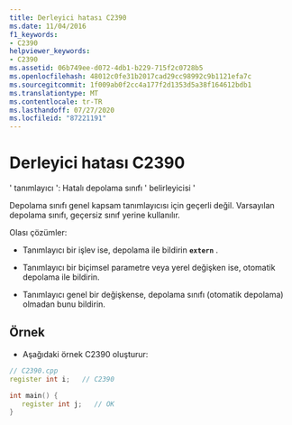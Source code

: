 ```yaml
---
title: Derleyici hatası C2390
ms.date: 11/04/2016
f1_keywords:
- C2390
helpviewer_keywords:
- C2390
ms.assetid: 06b749ee-d072-4db1-b229-715f2c0728b5
ms.openlocfilehash: 48012c0fe31b2017cad29cc98992c9b1121efa7c
ms.sourcegitcommit: 1f009ab0f2cc4a177f2d1353d5a38f164612bdb1
ms.translationtype: MT
ms.contentlocale: tr-TR
ms.lasthandoff: 07/27/2020
ms.locfileid: "87221191"
---
```

# <a name="compiler-error-c2390"></a>Derleyici hatası C2390

' tanımlayıcı ': Hatalı depolama sınıfı ' belirleyicisi '

Depolama sınıfı genel kapsam tanımlayıcısı için geçerli değil. Varsayılan depolama sınıfı, geçersiz sınıf yerine kullanılır.

Olası çözümler:

- Tanımlayıcı bir işlev ise, depolama ile bildirin **`extern`** .

- Tanımlayıcı bir biçimsel parametre veya yerel değişken ise, otomatik depolama ile bildirin.

- Tanımlayıcı genel bir değişkense, depolama sınıfı (otomatik depolama) olmadan bunu bildirin.

## <a name="example"></a>Örnek

- Aşağıdaki örnek C2390 oluşturur:

```cpp
// C2390.cpp
register int i;   // C2390

int main() {
   register int j;   // OK
}
```
